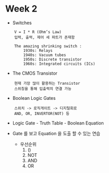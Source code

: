 # Week 2

+ Switches
```
    V = I * R (Ohm’s Law)
    입력, 출력, 제어 세 파트가 존재함

    The amazing shrinking switch :
        1930s: Relays
        1940s: Vacuum tubes
        1950s: Discrete transistor
        1960s: Integrated circuits (ICs)
```
+ The CMOS Transistor
```
    현재 가장 많이 활용하는 Transistor
    스위칭을 통해 입출력의 연결 가능
```
+ Boolean Logic Gates
```
    스위치 -> 로직게이트 -> 디지털회로
    AND, OR, INVERTOR(NOT) 등
```
+ Logic Gate - Truth Table - Boolean Equation 

+ Gate 를 보고 Equation 을 도출 할 수 있는 연습
    - 우선순위
        1. ()
        2. NOT
        3. AND
        4. OR